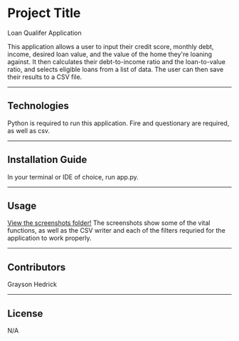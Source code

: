 # Project Title
Loan Qualifer Application

This application allows a user to input their credit score, monthly debt, income, desired loan value, and the value of the home they're loaning against.  It then calculates their debt-to-income ratio and the loan-to-value ratio, and selects eligible loans from a list of data.  The user can then save their results to a CSV file.

---

## Technologies

Python is required to run this application.  Fire and questionary are required, as well as csv.

---

## Installation Guide

In your terminal or IDE of choice, run app.py.

---

## Usage

[View the screenshots folder!](loan_qualifier_app/Screenshots)
The screenshots show some of the vital functions, as well as the CSV writer and each of the filters requried for the application to work properly.

---

## Contributors

Grayson Hedrick

---

## License

N/A